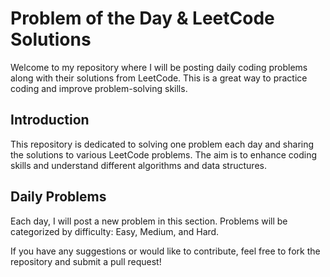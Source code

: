 # Problem of the Day & LeetCode Solutions

Welcome to my repository where I will be posting daily coding problems along with their solutions from LeetCode. This is a great way to practice coding and improve problem-solving skills.
## Introduction

This repository is dedicated to solving one problem each day and sharing the solutions to various LeetCode problems. The aim is to enhance coding skills and understand different algorithms and data structures.

## Daily Problems

Each day, I will post a new problem in this section. Problems will be categorized by difficulty: Easy, Medium, and Hard.

If you have any suggestions or would like to contribute, feel free to fork the repository and submit a pull request!
